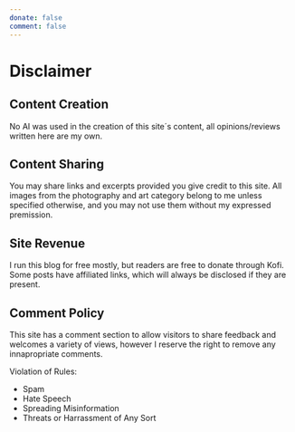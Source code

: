 ```yaml
---
donate: false
comment: false
---
```

# Disclaimer

## Content Creation
No AI was used in the creation of this site´s content, all opinions/reviews written here are my own.

## Content Sharing
You may share links and excerpts provided you give credit to this site.
All images from the photography and art category belong to me unless specified otherwise, and you may not use them without my expressed premission.

## Site Revenue
I run this blog for free mostly, but readers are free to donate through Kofi.
Some posts have affiliated links, which will always be disclosed if they are present.

## Comment Policy
This site has a comment section to allow visitors to share feedback and welcomes a variety of views, however I reserve the right to remove any innapropriate comments.

Violation of Rules:
- Spam
- Hate Speech 
- Spreading Misinformation
- Threats or Harrassment of Any Sort



